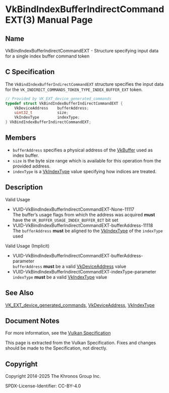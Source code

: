 # VkBindIndexBufferIndirectCommandEXT(3) Manual Page

## Name

VkBindIndexBufferIndirectCommandEXT - Structure specifying input data for a single index buffer command token



## [](#_c_specification)C Specification

The `VkBindIndexBufferIndirectCommandEXT` structure specifies the input data for the `VK_INDIRECT_COMMANDS_TOKEN_TYPE_INDEX_BUFFER_EXT` token.

```c++
// Provided by VK_EXT_device_generated_commands
typedef struct VkBindIndexBufferIndirectCommandEXT {
    VkDeviceAddress    bufferAddress;
    uint32_t           size;
    VkIndexType        indexType;
} VkBindIndexBufferIndirectCommandEXT;
```

## [](#_members)Members

- `bufferAddress` specifies a physical address of the [VkBuffer](https://registry.khronos.org/vulkan/specs/latest/man/html/VkBuffer.html) used as index buffer.
- `size` is the byte size range which is available for this operation from the provided address.
- `indexType` is a [VkIndexType](https://registry.khronos.org/vulkan/specs/latest/man/html/VkIndexType.html) value specifying how indices are treated.

## [](#_description)Description

Valid Usage

- [](#VUID-VkBindIndexBufferIndirectCommandEXT-None-11117)VUID-VkBindIndexBufferIndirectCommandEXT-None-11117  
  The buffer’s usage flags from which the address was acquired **must** have the `VK_BUFFER_USAGE_INDEX_BUFFER_BIT` bit set
- [](#VUID-VkBindIndexBufferIndirectCommandEXT-bufferAddress-11118)VUID-VkBindIndexBufferIndirectCommandEXT-bufferAddress-11118  
  The `bufferAddress` **must** be aligned to the [VkIndexType](https://registry.khronos.org/vulkan/specs/latest/man/html/VkIndexType.html) of the `indexType` used

Valid Usage (Implicit)

- [](#VUID-VkBindIndexBufferIndirectCommandEXT-bufferAddress-parameter)VUID-VkBindIndexBufferIndirectCommandEXT-bufferAddress-parameter  
  `bufferAddress` **must** be a valid [VkDeviceAddress](https://registry.khronos.org/vulkan/specs/latest/man/html/VkDeviceAddress.html) value
- [](#VUID-VkBindIndexBufferIndirectCommandEXT-indexType-parameter)VUID-VkBindIndexBufferIndirectCommandEXT-indexType-parameter  
  `indexType` **must** be a valid [VkIndexType](https://registry.khronos.org/vulkan/specs/latest/man/html/VkIndexType.html) value

## [](#_see_also)See Also

[VK\_EXT\_device\_generated\_commands](https://registry.khronos.org/vulkan/specs/latest/man/html/VK_EXT_device_generated_commands.html), [VkDeviceAddress](https://registry.khronos.org/vulkan/specs/latest/man/html/VkDeviceAddress.html), [VkIndexType](https://registry.khronos.org/vulkan/specs/latest/man/html/VkIndexType.html)

## [](#_document_notes)Document Notes

For more information, see the [Vulkan Specification](https://registry.khronos.org/vulkan/specs/latest/html/vkspec.html#VkBindIndexBufferIndirectCommandEXT)

This page is extracted from the Vulkan Specification. Fixes and changes should be made to the Specification, not directly.

## [](#_copyright)Copyright

Copyright 2014-2025 The Khronos Group Inc.

SPDX-License-Identifier: CC-BY-4.0
